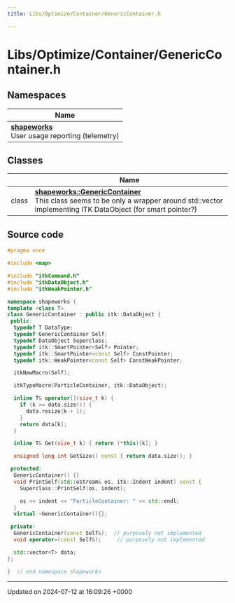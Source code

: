 ```yaml
---
title: Libs/Optimize/Container/GenericContainer.h

---
```


# Libs/Optimize/Container/GenericContainer.h



## Namespaces

| Name           |
| -------------- |
| **[shapeworks](../Namespaces/namespaceshapeworks.md)** <br>User usage reporting (telemetry)  |

## Classes

|                | Name           |
| -------------- | -------------- |
| class | **[shapeworks::GenericContainer](../Classes/classshapeworks_1_1GenericContainer.md)** <br>This class seems to be only a wrapper around std::vector implementing ITK DataObject (for smart pointer?)  |




## Source code

```cpp
#pragma once

#include <map>

#include "itkCommand.h"
#include "itkDataObject.h"
#include "itkWeakPointer.h"

namespace shapeworks {
template <class T>
class GenericContainer : public itk::DataObject {
 public:
  typedef T DataType;
  typedef GenericContainer Self;
  typedef DataObject Superclass;
  typedef itk::SmartPointer<Self> Pointer;
  typedef itk::SmartPointer<const Self> ConstPointer;
  typedef itk::WeakPointer<const Self> ConstWeakPointer;

  itkNewMacro(Self);

  itkTypeMacro(ParticleContainer, itk::DataObject);

  inline T& operator[](size_t k) {
    if (k >= data.size()) {
      data.resize(k + 1);
    }
    return data[k];
  }

  inline T& Get(size_t k) { return (*this)[k]; }

  unsigned long int GetSize() const { return data.size(); }

 protected:
  GenericContainer() {}
  void PrintSelf(std::ostream& os, itk::Indent indent) const {
    Superclass::PrintSelf(os, indent);

    os << indent << "ParticleContainer: " << std::endl;
  }
  virtual ~GenericContainer(){};

 private:
  GenericContainer(const Self&);  // purposely not implemented
  void operator=(const Self&);     // purposely not implemented

  std::vector<T> data;
};

}  // end namespace shapeworks
```


-------------------------------

Updated on 2024-07-12 at 16:09:26 +0000
